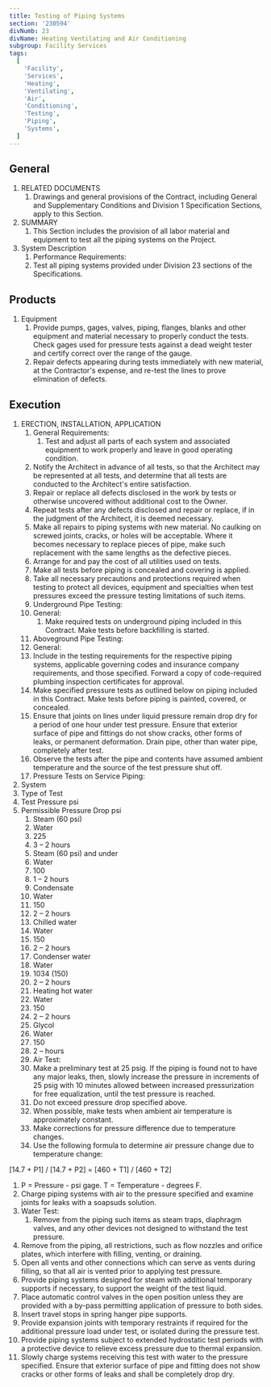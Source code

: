 ```yaml
---
title: Testing of Piping Systems
section: '230594'
divNumb: 23
divName: Heating Ventilating and Air Conditioning
subgroup: Facility Services
tags:
  [
    'Facility',
    'Services',
    'Heating',
    'Ventilating',
    'Air',
    'Conditioning',
    'Testing',
    'Piping',
    'Systems',
  ]
---
```


## General

1. RELATED DOCUMENTS
   1. Drawings and general provisions of the Contract, including General and Supplementary Conditions and Division 1 Specification Sections, apply to this Section.
1. SUMMARY
   1. This Section includes the provision of all labor material and equipment to test all the piping systems on the Project.
1. System Description
   1. Performance Requirements:
   1. Test all piping systems provided under Division 23 sections of the Specifications.

## Products

1. Equipment
   1. Provide pumps, gages, valves, piping, flanges, blanks and other equipment and material necessary to properly conduct the tests. Check gages used for pressure tests against a dead weight tester and certify correct over the range of the gauge.
   1. Repair defects appearing during tests immediately with new material, at the Contractor's expense, and re-test the lines to prove elimination of defects.

## Execution

1. ERECTION, INSTALLATION, APPLICATION
   1. General Requirements:
      1. Test and adjust all parts of each system and associated equipment to work properly and leave in good operating condition.
   2. Notify the Architect in advance of all tests, so that the Architect may be represented at all tests, and determine that all tests are conducted to the Architect's entire satisfaction.
   3. Repair or replace all defects disclosed in the work by tests or otherwise uncovered without additional cost to the Owner.
   4. Repeat tests after any defects disclosed and repair or replace, if in the judgment of the Architect, it is deemed necessary.
   5. Make all repairs to piping systems with new material. No caulking on screwed joints, cracks, or holes will be acceptable. Where it becomes necessary to replace pieces of pipe, make such replacement with the same lengths as the defective pieces.
   6. Arrange for and pay the cost of all utilities used on tests.
   7. Make all tests before piping is concealed and covering is applied.
   8. Take all necessary precautions and protections required when testing to protect all devices, equipment and specialties when test pressures exceed the pressure testing limitations of such items.
   9. Underground Pipe Testing:
   10. General:
       1. Make required tests on underground piping included in this Contract. Make tests before backfilling is started.
   11. Aboveground Pipe Testing:
   12. General:
   13. Include in the testing requirements for the respective piping systems, applicable governing codes and insurance company requirements, and those specified. Forward a copy of code-required plumbing inspection certificates for approval.
   14. Make specified pressure tests as outlined below on piping included in this Contract. Make tests before piping is painted, covered, or concealed.
   15. Ensure that joints on lines under liquid pressure remain drop dry for a period of one hour under test pressure. Ensure that exterior surface of pipe and fittings do not show cracks, other forms of leaks, or permanent deformation. Drain pipe, other than water pipe, completely after test.
   16. Observe the tests after the pipe and contents have assumed ambient temperature and the source of the test pressure shut off.
   17. Pressure Tests on Service Piping:
2. System
3. Type of Test
4. Test Pressure psi
5. Permissible Pressure Drop psi
   1. Steam (60 psi)
   2. Water
   3. 225
   4. 3 – 2 hours
   5. Steam (60 psi) and under
   6. Water
   7. 100
   8. 1 – 2 hours
   9. Condensate
   10. Water
   11. 150
   12. 2 – 2 hours
   13. Chilled water
   14. Water
   15. 150
   16. 2 – 2 hours
   17. Condenser water
   18. Water
   19. 1034 (150)
   20. 2 – 2 hours
   21. Heating hot water
   22. Water
   23. 150
   24. 2 – 2 hours
   25. Glycol
   26. Water
   27. 150
   28. 2 – hours
   29. Air Test:
   30. Make a preliminary test at 25 psig. If the piping is found not to have any major leaks, then, slowly increase the pressure in increments of 25 psig with 10 minutes allowed between increased pressurization for free equalization, until the test pressure is reached.
   31. Do not exceed pressure drop specified above.
   32. When possible, make tests when ambient air temperature is approximately constant.
   33. Make corrections for pressure difference due to temperature changes.
   34. Use the following formula to determine air pressure change due to temperature change:

[14.7 + P1] / [14.7 + P2] = [460 + T1] / [460 + T2]

1.  P = Pressure - psi gage. T = Temperature - degrees F.
1.  Charge piping systems with air to the pressure specified and examine joints for leaks with a soapsuds solution.
1.  Water Test:
    1. Remove from the piping such items as steam traps, diaphragm valves, and any other devices not designed to withstand the test pressure.
1.  Remove from the piping, all restrictions, such as flow nozzles and orifice plates, which interfere with filling, venting, or draining.
1.  Open all vents and other connections which can serve as vents during filling, so that all air is vented prior to applying test pressure.
1.  Provide piping systems designed for steam with additional temporary supports if necessary, to support the weight of the test liquid.
1.  Place automatic control valves in the open position unless they are provided with a by-pass permitting application of pressure to both sides.
1.  Insert travel stops in spring hanger pipe supports.
1.  Provide expansion joints with temporary restraints if required for the additional pressure load under test, or isolated during the pressure test.
1.  Provide piping systems subject to extended hydrostatic test periods with a protective device to relieve excess pressure due to thermal expansion.
1.  Slowly charge systems receiving this test with water to the pressure specified. Ensure that exterior surface of pipe and fitting does not show cracks or other forms of leaks and shall be completely drop dry.
